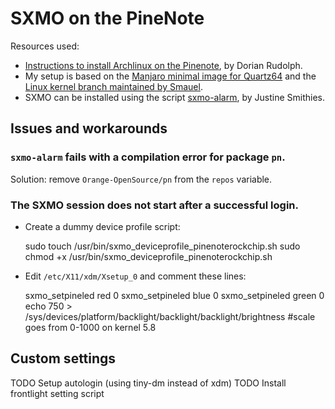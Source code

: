 SXMO on the PineNote
====================

Resources used:

* [Instructions to install Archlinux on the Pinenote](https://github.com/DorianRudolph/pinenotes), by Dorian Rudolph.
* My setup is based on the [Manjaro minimal image for Quartz64](https://github.com/manjaro-arm/quartz64-bsp-images/releases) and the [Linux kernel branch maintained by Smauel](https://github.com/smaeul/linux/tree/rk356x-ebc-dev).
* SXMO can be installed using the script [sxmo-alarm](https://github.com/justinesmithies/sxmo-alarm), by Justine Smithies.

Issues and workarounds
----------------------

### `sxmo-alarm` fails with a compilation error for package `pn`.

Solution: remove `Orange-OpenSource/pn` from the `repos` variable.

### The SXMO session does not start after a successful login.

* Create a dummy device profile script:

    sudo touch /usr/bin/sxmo_deviceprofile_pinenoterockchip.sh
    sudo chmod +x /usr/bin/sxmo_deviceprofile_pinenoterockchip.sh

* Edit `/etc/X11/xdm/Xsetup_0` and comment these lines:

    sxmo_setpineled red 0
    sxmo_setpineled blue 0
    sxmo_setpineled green 0
    echo 750 > /sys/devices/platform/backlight/backlight/backlight/brightness #scale goes from 0-1000 on kernel 5.8

Custom settings
---------------

TODO Setup autologin (using tiny-dm instead of xdm)
TODO Install frontlight setting script
